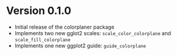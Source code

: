 # Version 0.1.0
* Initial release of the colorplaner package
* Implements two new gglot2 scales: `scale_color_colorplane` and 
`scale_fill_colorplane`
* Implements one new ggplot2 guide: `guide_colorplane`

